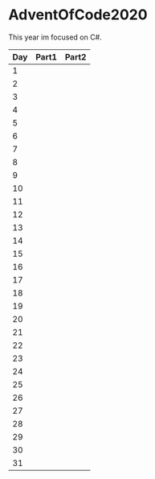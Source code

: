 # AdventOfCode2020
This year im focused on C#.

| Day  | Part1   |  Part2 |
|---|---|---|
|  1 |   |   |
| 2  |   |   |
|  3 |   |   |
| 4  |   |   |
|  5 |   |   |
| 6  |   |   |
|  7 |   |   |
|  8 |   |   |
|  9 |   |   |
| 10 |   |   |
| 11 |   |   |
| 12 |   |   |
| 13 |   |   |
| 14 |   |   |
| 15 |   |   |
| 16 |   |   |
| 17 |   |   |
| 18 |   |   |
| 19 |   |   |
| 20 |   |   |
| 21 |   |   |
| 22 |   |   |
| 23 |   |   |
| 24 |   |   |
| 25 |   |   |
| 26 |   |   |
| 27 |   |   |
| 28 |   |   |
| 29 |   |   |
| 30 |   |   |
| 31 |   |   |
